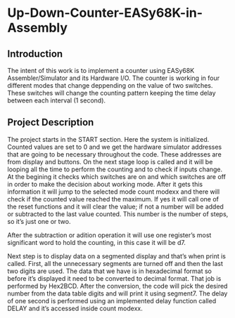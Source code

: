 # Up-Down-Counter-EASy68K-in-Assembly


## Introduction

The intent of this work is to implement a counter using EASy68K Assembler/Simulator and its Hardware I/O. The counter is working in four different modes that change deppending on the value of two switches. These switches will change the counting pattern keeping the time delay between each interval (1 second).

## Project Description

The project starts in the START section. Here the system is initialized. Counted values are set to 0 and we get the hardware simulator addresses that are going to be necessary throughout the code. These addresses are from display and buttons.
On the next stage loop is called and it will be looping all the time to perform the counting and to check if inputs change. At the begining it checks which switches are on and which switches are off in order to make the decision about working mode. After it gets this information it will jump to the selected mode count modexx and there will check if the counted value reached the maximum. If yes it will call one of the reset functions and it will clear the value; if not a number will be added or subtracted to the last value counted. This number is the number of steps, so it’s just one or two.

After the subtraction or adition operation it will use one register’s most significant word to hold the counting, in this case it will be d7.

Next step is to display data on a segmented display and that’s when print is called. First, all the unnecessary segments are turned off and then the last two digits are used. The data that we have is in hexadecimal format so before it’s displayed it need to be converted to decimal format. That job is performed by Hex2BCD. After the conversion, the code will pick the desired number from the data table digits and will print it using segment7. The delay of one second is performed using an implemented delay function called DELAY and it’s accessed inside count modexx.
